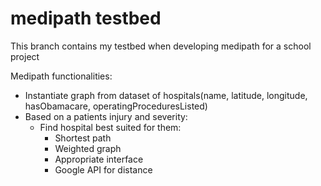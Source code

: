 # medipath testbed

This branch contains my testbed when developing medipath for a school project

Medipath functionalities:
  - Instantiate graph from dataset of hospitals(name, latitude, longitude, hasObamacare, operatingProceduresListed)
  - Based on a patients injury and severity:
      - Find hospital best suited for them:
          - Shortest path
          - Weighted graph
          - Appropriate interface
          - Google API for distance
